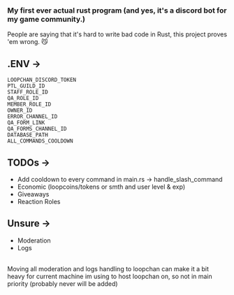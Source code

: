 ### My first ever actual rust program (and yes, it's a discord bot for my game community.)
People are saying that it's hard to write bad code in Rust, this project proves 'em wrong. 😼

## .ENV ->
```
LOOPCHAN_DISCORD_TOKEN
PTL_GUILD_ID
STAFF_ROLE_ID
QA_ROLE_ID
MEMBER_ROLE_ID
OWNER_ID
ERROR_CHANNEL_ID
QA_FORM_LINK
QA_FORMS_CHANNEL_ID
DATABASE_PATH
ALL_COMMANDS_COOLDOWN
```

## TODOs ->
- Add cooldown to every command in main.rs -> handle_slash_command
- Economic (loopcoins/tokens or smth and user level & exp)
- Giveaways
- Reaction Roles

## Unsure ->
- Moderation
- Logs
<br>
Moving all moderation and logs handling to loopchan can make it a bit heavy for current machine im using to host loopchan on, so not in main priority (probably never will be added)